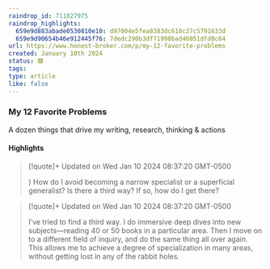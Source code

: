 ```yaml
---
raindrop_id: 711827975
raindrop_highlights:
  659e9d883abade0530810e10: d97004e5fea8383dc610c37c5791633d
  659e9d90654b46e912445f76: 7dedc290b3df71998bad46051dfd8c64
url: https://www.honest-broker.com/p/my-12-favorite-problems
created: January 10th 2024
status: 🟥
tags:
type: article
like: false
---
```



### My 12 Favorite Problems

A dozen things that drive my writing, research, thinking &amp; actions

#### Highlights

> [!quote]+ Updated on Wed Jan 10 2024 08:37:20 GMT-0500
>
> ) How do I avoid becoming a narrow specialist or a superficial generalist? Is there a third way? If so, how do I get there?

> [!quote]+ Updated on Wed Jan 10 2024 08:37:20 GMT-0500
>
> I’ve tried to find a third way. I do immersive deep dives into new subjects—reading 40 or 50 books in a particular area. Then I move on to a different field of inquiry, and do the same thing all over again. This allows me to achieve a degree of specialization in many areas, without getting lost in any of the rabbit holes.
